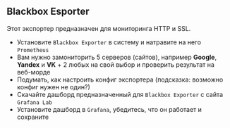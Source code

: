 ## Blackbox Esporter

Этот экспортер предназначен для мониторинга HTTP и SSL. 
 - Установите `Blackbox Exporter` в систему и натравите на него `Prometheus`
 - Вам нужно замониторить 5 серверов (сайтов), например **Google**, **Yandex** и **VK** + 2 любых на свой выбор и проверить результат на веб-морде
 - Подумать, как настроить конфиг экспортера (подсказка: возможно конфиг нужен не один?)
 - Скачайте дашборд предназначенный для `Blackbox Exporter` с сайта `Grafana Lab`
 - Установите дашборд в `Grafana`, убедитесь, что он работает и сохраните
